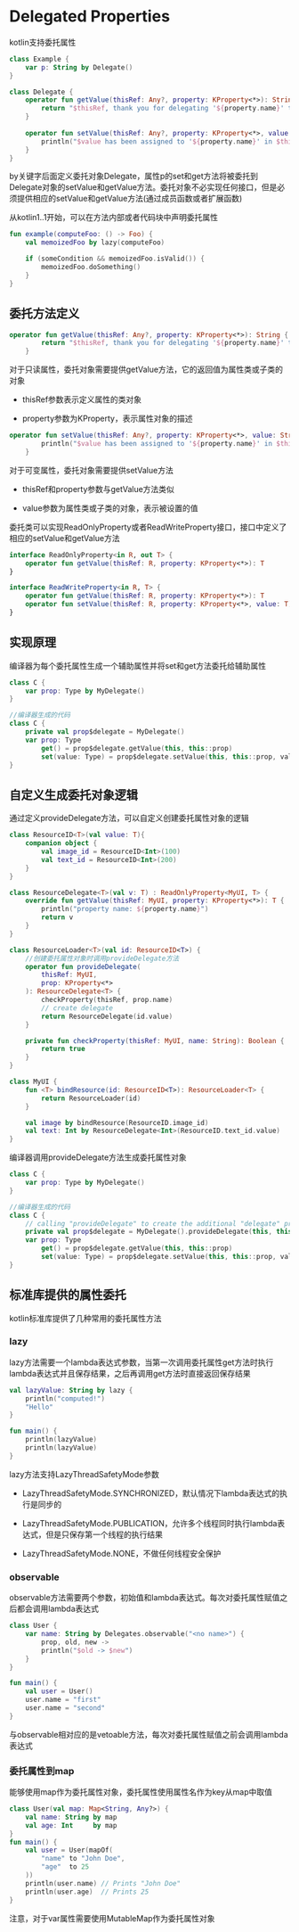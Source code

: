 # Delegated Properties
kotlin支持委托属性

```kotlin
class Example {
    var p: String by Delegate()
}

class Delegate {
    operator fun getValue(thisRef: Any?, property: KProperty<*>): String {
        return "$thisRef, thank you for delegating '${property.name}' to me!"
    }
 
    operator fun setValue(thisRef: Any?, property: KProperty<*>, value: String) {
        println("$value has been assigned to '${property.name}' in $thisRef.")
    }
}
```

by关键字后面定义委托对象Delegate，属性p的set和get方法将被委托到Delegate对象的setValue和getValue方法。委托对象不必实现任何接口，但是必须提供相应的setValue和getValue方法(通过成员函数或者扩展函数)

从kotlin1..1开始，可以在方法内部或者代码块中声明委托属性

```kotlin
fun example(computeFoo: () -> Foo) {
    val memoizedFoo by lazy(computeFoo)

    if (someCondition && memoizedFoo.isValid()) {
        memoizedFoo.doSomething()
    }
}
```

## 委托方法定义

```kotlin
operator fun getValue(thisRef: Any?, property: KProperty<*>): String {
        return "$thisRef, thank you for delegating '${property.name}' to me!"
    }
```

对于只读属性，委托对象需要提供getValue方法，它的返回值为属性类或子类的对象

* thisRef参数表示定义属性的类对象

* property参数为KProperty，表示属性对象的描述

```kotlin
operator fun setValue(thisRef: Any?, property: KProperty<*>, value: String) {
        println("$value has been assigned to '${property.name}' in $thisRef.")
    }
```

对于可变属性，委托对象需要提供setValue方法

* thisRef和property参数与getValue方法类似

* value参数为属性类或子类的对象，表示被设置的值

委托类可以实现ReadOnlyProperty或者ReadWriteProperty接口，接口中定义了相应的setValue和getValue方法

```kotlin
interface ReadOnlyProperty<in R, out T> {
    operator fun getValue(thisRef: R, property: KProperty<*>): T
}

interface ReadWriteProperty<in R, T> {
    operator fun getValue(thisRef: R, property: KProperty<*>): T
    operator fun setValue(thisRef: R, property: KProperty<*>, value: T)
}
```

## 实现原理
编译器为每个委托属性生成一个辅助属性并将set和get方法委托给辅助属性

```kotlin
class C {
    var prop: Type by MyDelegate()
}

//编译器生成的代码
class C {
    private val prop$delegate = MyDelegate()
    var prop: Type
        get() = prop$delegate.getValue(this, this::prop)
        set(value: Type) = prop$delegate.setValue(this, this::prop, value)
}
```

## 自定义生成委托对象逻辑
通过定义provideDelegate方法，可以自定义创建委托属性对象的逻辑

```kotlin
class ResourceID<T>(val value: T){
    companion object {
        val image_id = ResourceID<Int>(100)
        val text_id = ResourceID<Int>(200)
    }
}

class ResourceDelegate<T>(val v: T) : ReadOnlyProperty<MyUI, T> {
    override fun getValue(thisRef: MyUI, property: KProperty<*>): T {
        println("property name: ${property.name}")
        return v
    }
}

class ResourceLoader<T>(val id: ResourceID<T>) {
    //创建委托属性对象时调用provideDelegate方法
    operator fun provideDelegate(
        thisRef: MyUI,
        prop: KProperty<*>
    ): ResourceDelegate<T> {
        checkProperty(thisRef, prop.name)
        // create delegate
        return ResourceDelegate(id.value)
    }

    private fun checkProperty(thisRef: MyUI, name: String): Boolean {
        return true
    }
}

class MyUI {
    fun <T> bindResource(id: ResourceID<T>): ResourceLoader<T> {
        return ResourceLoader(id)
    }

    val image by bindResource(ResourceID.image_id)
    val text: Int by ResourceDelegate<Int>(ResourceID.text_id.value)
}
```

编译器调用provideDelegate方法生成委托属性对象

```kotlin
class C {
    var prop: Type by MyDelegate()
}

//编译器生成的代码
class C {
    // calling "provideDelegate" to create the additional "delegate" property
    private val prop$delegate = MyDelegate().provideDelegate(this, this::prop)
    var prop: Type
        get() = prop$delegate.getValue(this, this::prop)
        set(value: Type) = prop$delegate.setValue(this, this::prop, value)
}
```

## 标准库提供的属性委托
kotlin标准库提供了几种常用的委托属性方法

### lazy
lazy方法需要一个lambda表达式参数，当第一次调用委托属性get方法时执行lambda表达式并且保存结果，之后再调用get方法时直接返回保存结果

```kotlin
val lazyValue: String by lazy {
    println("computed!")
    "Hello"
}

fun main() {
    println(lazyValue)
    println(lazyValue)
}
```

lazy方法支持LazyThreadSafetyMode参数
* LazyThreadSafetyMode.SYNCHRONIZED，默认情况下lambda表达式的执行是同步的

* LazyThreadSafetyMode.PUBLICATION，允许多个线程同时执行lambda表达式，但是只保存第一个线程的执行结果

* LazyThreadSafetyMode.NONE，不做任何线程安全保护

### observable
observable方法需要两个参数，初始值和lambda表达式。每次对委托属性赋值之后都会调用lambda表达式

```kotlin
class User {
    var name: String by Delegates.observable("<no name>") {
        prop, old, new ->
        println("$old -> $new")
    }
}

fun main() {
    val user = User()
    user.name = "first"
    user.name = "second"
}
```

与observable相对应的是vetoable方法，每次对委托属性赋值之前会调用lambda表达式

### 委托属性到map
能够使用map作为委托属性对象，委托属性使用属性名作为key从map中取值

```kotlin
class User(val map: Map<String, Any?>) {
    val name: String by map
    val age: Int     by map
}
fun main() {
    val user = User(mapOf(
        "name" to "John Doe",
        "age"  to 25
    ))
    println(user.name) // Prints "John Doe"
    println(user.age)  // Prints 25
}
```

注意，对于var属性需要使用MutableMap作为委托属性对象










